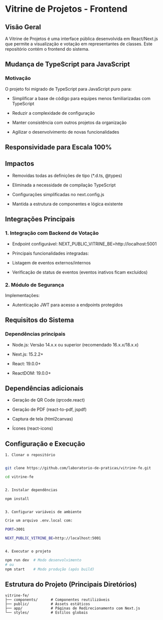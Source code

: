 # Vitrine de Projetos - Frontend

## Visão Geral
A Vitrine de Projetos é uma interface pública desenvolvida em React/Next.js que permite a visualização e votação em representantes de classes. Este repositório contém o frontend do sistema.

## Mudança de TypeScript para JavaScript
### Motivação
O projeto foi migrado de TypeScript para JavaScript puro para:

- Simplificar a base de código para equipes menos familiarizadas com TypeScript

- Reduzir a complexidade de configuração

- Manter consistência com outros projetos da organização

- Agilizar o desenvolvimento de novas funcionalidades

## Responsividade para Escala 100%
## Impactos
- Removidas todas as definições de tipo (*.d.ts, @types)

- Eliminada a necessidade de compilação TypeScript

- Configurações simplificadas no next.config.js

- Mantida a estrutura de componentes e lógica existente

## Integrações Principais
### 1. Integração com Backend de Votação
- Endpoint configurável: NEXT_PUBLIC_VITRINE_BE=http://localhost:5001

- Principais funcionalidades integradas:

- Listagem de eventos externos/internos

- Verificação de status de eventos (eventos inativos ficam excluidos)

### 2. Módulo de Segurança
Implementações:

- Autenticação JWT para acesso a endpoints protegidos

## Requisitos do Sistema
### Dependências principais
- Node.js: Versão 14.x.x ou superior (recomendado 16.x.x/18.x.x)

- Next.js: 15.2.2+

- React: 19.0.0+

- ReactDOM: 19.0.0+

## Dependências adicionais
- Geração de QR Code (qrcode.react)

- Geração de PDF (react-to-pdf, jspdf)

- Captura de tela (html2canvas)

- Ícones (react-icons)

## Configuração e Execução
```bash
1. Clonar o repositório


git clone https://github.com/laboratorio-de-praticas/vitrine-fe.git

cd vitrine-fe


2. Instalar dependências

npm install


3. Configurar variáveis de ambiente

Crie um arquivo .env.local com:

PORT=3001

NEXT_PUBLIC_VITRINE_BE=http://localhost:5001


4. Executar o projeto

npm run dev  # Modo desenvolvimento
# ou
npm start    # Modo produção (após build)
```

## Estrutura do Projeto (Principais Diretórios)
```
vitrine-fe/
├── components/      # Componentes reutilizáveis
├── public/          # Assets estáticos
├── app/             # Páginas de Redirecionamento com Next.js
└── styles/          # Estilos globais
```